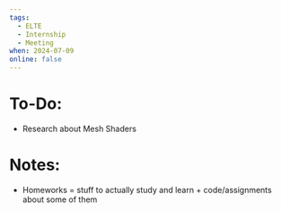 ```yaml
---
tags:
  - ELTE
  - Internship
  - Meeting
when: 2024-07-09
online: false
---
```

# To-Do:
- Research about Mesh Shaders 
# Notes: 
- Homeworks = stuff to actually study and learn + code/assignments about some of them
